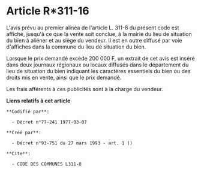 # Article R*311-16

L'avis prévu au premier alinéa de l'article L. 311-8 du présent code est affiché, jusqu'à ce que la vente soit conclue, à la
mairie du lieu de situation du bien à aliéner et au siège du vendeur. Il est en outre diffusé par voie d'affiches dans la
commune du lieu de situation du bien.

Lorsque le prix demandé excède 200 000 F, un extrait de cet avis est inséré dans deux journaux régionaux ou locaux diffusés
dans le département du lieu de situation du bien indiquant les caractères essentiels du bien ou des droits mis en vente,
ainsi que le prix demandé.

Les frais afférents à ces publicités sont à la charge du vendeur.

**Liens relatifs à cet article**

	**Codifié par**:

	  - Décret n°77-241 1977-03-07

	**Créé par**:

	  - Décret n°93-751 du 27 mars 1993 - art. 1 ()

	**Cite**:

	  - CODE DES COMMUNES L311-8
